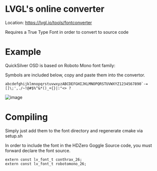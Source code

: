 # LVGL's online converter
Location: https://lvgl.io/tools/fontconverter

Requires a True Type Font in order to convert to source code

# Example
QuickSilver OSD is based on Roboto Mono font family:

Symbols are included below, copy and paste them into the convertor.
```
abcdefghijklmnopqrstuvwxyzABCDEFGHIJKLMNOPQRSTUVWXYZ1234567890`-=[]\;',./~!@#$%^&*()_+{}|:"<> ?
```
![image](https://github.com/SumolX/hdzero-goggle/assets/1988793/3231174e-97b9-4a92-9948-f1d4d1ea3f84)

# Compiling

Simply just add them to the font directory and regenerate cmake via setup.sh

In order to include the font in the HDZero Goggle Source code, you must forward declare the font source.
```
extern const lv_font_t conthrax_26;
extern const lv_font_t robotomono_26;
```
